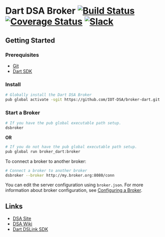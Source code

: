 # Dart DSA Broker [![Build Status](https://travis-ci.org/IOT-DSA/broker-dart.svg?branch=develop)](https://travis-ci.org/IOT-DSA/sdk-dslink-dart) [![Coverage Status](https://coveralls.io/repos/IOT-DSA/sdk-dslink-dart/badge.svg?branch=develop&service=github)](https://coveralls.io/github/IOT-DSA/sdk-dslink-dart?branch=develop) [![Slack](https://dsa-slack.herokuapp.com/badge.svg)](https://dsa-slack.herokuapp.com/)

## Getting Started

### Prerequisites

- [Git](https://git-scm.com/downloads)
- [Dart SDK](https://www.dartlang.org/downloads/)

### Install

```bash
# Globally install the Dart DSA Broker
pub global activate -sgit https://github.com/IOT-DSA/broker-dart.git
```

### Start a Broker

```bash
# If you have the pub global executable path setup.
dsbroker
```

**OR**

```bash
# If you do not have the pub global executable path setup.
pub global run broker_dart:broker
```

To connect a broker to another broker:

```bash
# Connect a broker to another broker
dsbroker --broker http://my.broker.org:8080/conn
```

You can edit the server configuration using `broker.json`. For more information about broker configuration, see
[Configuring a Broker](https://github.com/IOT-DSA/broker-dart/wiki).

## Links

- [DSA Site](http://iot-dsa.org/)
- [DSA Wiki](https://github.com/IOT-DSA/docs/wiki)
- [Dart DSLink SDK](https://github.com/IOT-DSA/sdk-dslink-dart)